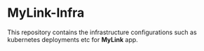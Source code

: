 # MyLink-Infra
This repository contains the infrastructure configurations such as kubernetes deployments etc for **MyLink** app.

